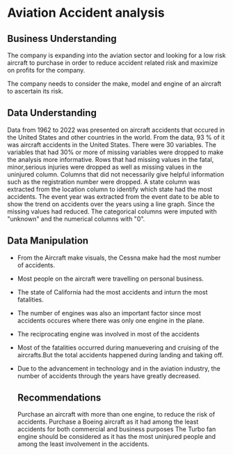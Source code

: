 # Aviation Accident analysis

## Business Understanding
The company is expanding into the aviation sector and looking for a low risk aircraft to purchase in order to reduce accident related risk and maximize on profits for the company. 

The company needs to consider the make, model and engine of an aircraft to ascertain its risk.

## Data Understanding
Data from 1962 to 2022 was presented on aircraft accidents that occured in the United States and other countries in the world.
From the data, 93 % of it was aircraft accidents in the United States.
There were 30 variables. The variables that had 30% or more of missing variables were dropped to make the analysis more informative.
Rows that had missing values in the fatal, minor,serious injuries were dropped as well as missing values in the uninjured column.
Columns that did not necessarily give helpful information such as the registration number were dropped.
A state column was extracted from the location column to identify which state had the most accidents.
The event year was extracted from the event date to be able to show the trend on accidents over the years using a line graph.
Since the missing values had reduced. The categorical columns were imputed with "unknown" and the numerical columns with "0".

## Data Manipulation
- From the Aircraft make visuals, the Cessna make had the most number of accidents.
- Most people on the aircraft were travelling on personal business.
- The state of California had the most accidents and inturn the most fatalities.
- The number of engines was also an important factor since most accidents occures where there was only one engine in the plane.
- The reciprocating engine was involved in most of the accidents
- Most of the fatalities occurred during manuevering and cruising of the aircrafts.But the total accidents happened during landing and taking off.
- Due to the advancement in technology and in the aviation industry, the number of accidents through the years have greatly decreased.

  ## Recommendations
  Purchase an aircraft with more than one engine, to reduce the risk of accidents.
  Purchase a Boeing aircraft as it had among the least accidents for both commercial and business purposes
  The Turbo fan engine should be considered as it has the most uninjured people and among the least involvement in the accidents.
